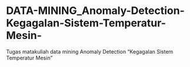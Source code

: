 # DATA-MINING_Anomaly-Detection-Kegagalan-Sistem-Temperatur-Mesin-
Tugas matakuliah data mining Anomaly Detection “Kegagalan Sistem Temperatur Mesin”
